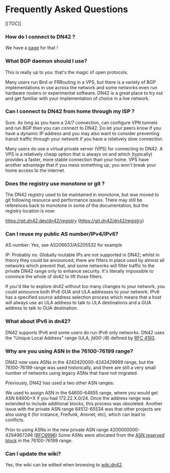 # Frequently Asked Questions

[[_TOC_]]


### How do I connect to DN42 ?

We have a [page](/howto/Getting-started) for that !


### What BGP daemon should I use?

This is really up to you: that's the magic of open protocols.

Many users run Bird or FRRouting in a VPS, but there is a variety of BGP implementations in use across the network and some networks even run hardware routers or experimental software. DN42 is a great place to try out and get familiar with your implementation of choice in a live network. 


### Can I connect to DN42 from home through my ISP ?

Sure. As long as you have a 24/7 connection, can configure VPN tunnels and run BGP then you can connect to DN42. Do let your peers know if you have a dynamic IP address and you may also want to consider preventing transit traffic through your network if you have a relatively slow connection.

Many users do use a virtual private server (VPS) for connecting to DN42. A VPS is a relatively cheap option that  is always on and which (typically) provides a faster, more stable connection than your home. VPS have another advantage that if you mess something up, you won't break your home access to the internet. 


### Does the registry use monotone or git ?

The DN42 registry used to be maintained in monotone, but was moved to git following resource and performance
issues. There may still be references back to monotone in some of the documentation, but the registry location is now:

https://git.dn42.dev/dn42/registry (https://git.dn42/dn42/registry)


### Can I reuse my public AS number/IPv4/IPv6?

AS number: Yes, see AS206633/AS205532 for example

IP: Probably no. Globally routable IPs are not supported in DN42; whilst in theory they could be announced, there are filters in place used by almost all networks which prevent that, and some networks will filter traffic to the private DN42 range only to enhance security. It's literally impossible to convince the whole of dn42 to lift those filters.

If you'd like to explore dn42 without too many changes to your network, you could announce both IPv6 GUA and ULA addresses to your network. IPv6 has a specified source address selection process which means that a host will always use an ULA address to talk to ULA destinations and a GUA address to talk to GUA destination.


### What about IPv6 in dn42?

DN42 supports IPv6 and some users do run IPv6 only networks. DN42 uses the "Unique Local Address" range (ULA, *fd00::/8*) defined by [RFC 4193](https://tools.ietf.org/html/rfc4193).


### Why are you using ASN in the 76100-76199 range?

DN42 now uses ASNs in the 4242420000-4242429999 range, but the 76100-76199 range was used historically, and there are still a very small number of networks using legacy ASNs that have not migrated. 

Previously, DN42 has used a two other ASN ranges:

We used to assign ASN in the 64600-64855 range, where you would get ASN 64600+X if you had 172.22.X.0/24. Once the address range was extended to include additional blocks, this process was obsoleted. Another issue with the private ASN range 64512-65534 was that other projects are also using it (for instance, Freifunk, Anonet, etc), which can lead to conflicts. 

Prior to using ASNs in the new private ASN range 4200000000-4294967294 ([RFC6996](http://tools.ietf.org/html/rfc6996)) Some ASNs were allocated from the [ASN reserved block](http://www.iana.org/assignments/as-numbers/as-numbers.xhtml) in the 76100-76199 range. 


### Can I update the wiki?

Yes, the wiki can be edited when browsing to [wiki.dn42](https://wiki.dn42).